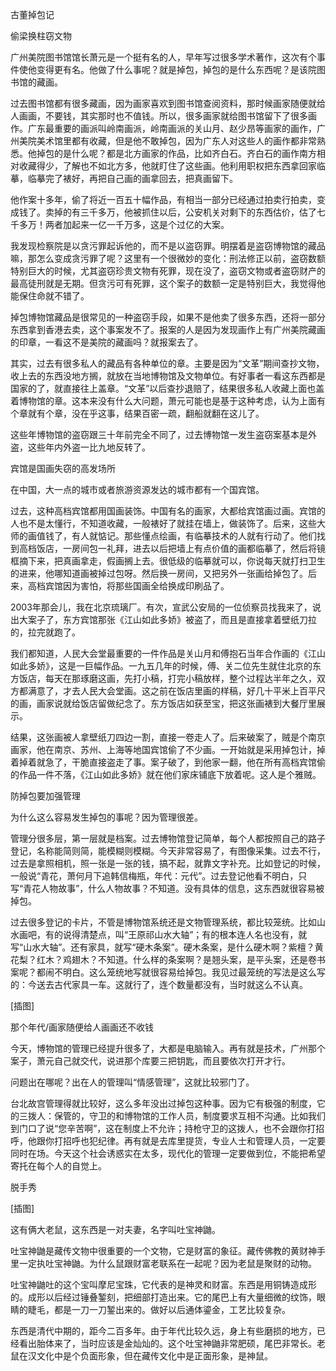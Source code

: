            

古董掉包记

偷梁换柱窃文物

广州美院图书馆馆长萧元是一个挺有名的人，早年写过很多学术著作，这次有个事件使他变得更有名。他做了什么事呢？就是掉包，掉包的是什么东西呢？是该院图书馆的藏画。

过去图书馆都有很多藏画，因为画家喜欢到图书馆查阅资料，那时候画家随便就给人画画，不要钱，其实那时也不值钱。所以，很多画家就给图书馆留下了很多画作。广东最重要的画派叫岭南画派，岭南画派的关山月、赵少昂等画家的画作，广州美院美术馆里都有收藏，但是他不敢掉包，因为广东人对这些人的画作都非常熟悉。他掉包的是什么呢？都是北方画家的作品，比如齐白石。齐白石的画作南方相对收藏得少，了解也不如北方多，他就盯住了这些画。他利用职权把东西拿回家临摹，临摹完了裱好，再把自己画的画拿回去，把真画留下。

他作案十多年，偷了将近一百五十幅作品，有相当一部分已经通过拍卖行拍卖，变成钱了。卖掉的有三千多万，他被抓住以后，公安机关对剩下的东西估价，估了七千多万！两者加起来一亿一千万多，这是个过亿的大案。

我发现检察院是以贪污罪起诉他的，而不是以盗窃罪。明摆着是盗窃博物馆的藏品嘛，那怎么变成贪污罪了呢？这里有一个很微妙的变化：刑法修正以前，盗窃数额特别巨大的时候，尤其盗窃珍贵文物有死罪，现在没了，盗窃文物或者盗窃财产的最高徒刑就是无期。但贪污可有死罪，这个案子的数额一定是特别巨大，我觉得他能保住命就不错了。

掉包博物馆藏品是很常见的一种盗窃手段，如果不是他卖了很多东西，还将一部分东西拿到香港去卖，这个事案发不了。报案的人是因为发现画作上有广州美院藏画的印章，一看这不是美院的藏画吗？就报案去了。

其实，过去有很多私人的藏品有各种单位的章。主要是因为“文革”期间查抄文物，收上去的东西没地方搁，就放在当地博物馆及文物单位。有好事者一看这东西都是国家的了，就直接往上盖章。“文革”以后查抄退赔了，结果很多私人收藏上面也盖着博物馆的章。这本来没有什么大问题，萧元可能也是基于这种考虑，认为上面有个章就有个章，没在乎这事，结果百密一疏，翻船就翻在这儿了。

这些年博物馆的盗窃跟三十年前完全不同了，过去博物馆一发生盗窃案基本是外盗，这些年内外盗一比九地反转了。

宾馆是国画失窃的高发场所

在中国，大一点的城市或者旅游资源发达的城市都有一个国宾馆。

过去，这种高档宾馆都用国画装饰。中国有名的画家，大都给宾馆画过画。宾馆的人也不是太懂行，不知道收藏，一般裱好了就挂在墙上，做装饰了。后来，这些大师的画值钱了，有人就惦记。那些懂点绘画，有临摹技术的人就有行动了。他们找到高档饭店，一房间包一礼拜，进去以后把墙上有点价值的画都临摹了，然后将镜框摘下来，把真画拿走，假画搁上去。很低级的临摹就可以，你说每天就打扫卫生的进来，他哪知道画被掉过包呀。然后换一房间，又把另外一张画给掉包了。后来，高档宾馆因为害怕，将那些国画全给换成印刷品了。

2003年那会儿，我在北京琉璃厂。有次，宣武公安局的一位侦察员找我来了，说出大案子了，东方宾馆那张《江山如此多娇》被盗了，而且是直接拿着壁纸刀拉的，拉完就跑了。

我们都知道，人民大会堂最重要的一件作品是关山月和傅抱石当年合作画的《江山如此多娇》，这是一巨幅作品。一九五几年的时候，傅、关二位先生就住北京的东方饭店，每天在那琢磨这画，先打小稿，打完小稿放样，整个过程达半年之久，双方都满意了，才去人民大会堂画。这之前在饭店里画的样稿，好几十平米上百平尺的画，画家说就给饭店留做纪念了。东方饭店如获至宝，把这张画裱到大餐厅里展示。

结果，这张画被人拿壁纸刀四边一割，直接一卷走人了。后来破案了，贼是个南京画家，他在南京、苏州、上海等地国宾馆偷了不少画。一开始就是采用掉包计，掉着掉着就急了，干脆直接盗走了事。案子破了，到他家一翻，他在所有高档宾馆偷的作品一件不落，《江山如此多娇》就在他们家床铺底下放着呢。这人是个雅贼。

防掉包要加强管理

为什么这么容易发生掉包的事呢？因为管理很差。

管理分很多层，第一层就是档案。过去博物馆登记简单，每个人都按照自己的路子登记，名称能简则简，能模糊则模糊。今天非常容易了，有图像采集。过去不行，过去是拿照相机，照一张是一张的钱，搞不起，就靠文字补充。比如登记的时候，一般说“青花，萧何月下追韩信梅瓶，年代：元代”。过去登记他看不明白，只写“青花人物故事”，什么人物故事？不知道。没有具体的信息，这东西就很容易被掉包。

过去很多登记的卡片，不管是博物馆系统还是文物管理系统，都比较笼统。比如山水画吧，有的说得清楚点，叫“王原祁山水大轴”；有的根本连人名也没有，就写“山水大轴”。还有家具，就写“硬木条案”。硬木条案，是什么硬木啊？紫檀？黄花梨？红木？鸡翅木？不知道。什么样的条案啊？是翘头案，是平头案，还是卷书案呢？都闹不明白。这么笼统地写就很容易给掉包。我见过最笼统的写法是这么写的：今送去古代家具一车。这就行了，连个数量都没有，当时就这么不认真。

[插图]

那个年代/画家随便给人画画还不收钱

今天，博物馆的管理已经提升很多了，大都是电脑输入。再有就是技术，广州那个案子，萧元自己就交代，说进那个库要三把钥匙，而且要依次打开才行。

问题出在哪呢？出在人的管理叫“情感管理”，这就比较邪门了。

台北故宫管理得就比较好，这么多年没出过掉包这种事。因为它有极强的制度，它的三拨人：保管的，守卫的和博物馆的工作人员，制度要求互相不沟通。比如我们到门口了说“您辛苦啊”，这在制度上不允许；持枪守卫的这拨人，也不会跟你打招呼，他跟你打招呼也犯纪律。再有就是去库里提货，专业人士和管理人员，一定要同时在场。今天这个社会诱惑实在太多，现代化的管理一定要做到位，不能把希望寄托在每个人的自觉上。

脱手秀

[插图]

这有俩大老鼠，这东西是一对夫妻，名字叫吐宝神鼬。

吐宝神鼬是藏传文物中很重要的一个文物，它是财富的象征。藏传佛教的黄财神手里一定执吐宝神鼬。为什么鼠跟财富老联系在一起呢？因为老鼠是聚财的动物。

吐宝神鼬吐的这个宝叫摩尼宝珠，它代表的是神灵和财富。东西是用铜铸造成形的。成形以后经过锤叠錾刻，把细部打造出来。它的尾巴上有大量细微的纹饰，眼睛的睫毛，都是一刀一刀錾出来的。做好以后通体鎏金，工艺比较复杂。

东西是清代中期的，距今二百多年。由于年代比较久远，身上有些磨损的地方，已经看出胎体来了，当时应该是金灿灿的。这个吐宝神鼬非常肥硕，尾巴非常长。老鼠在汉文化中是个负面形象，但在藏传文化中是正面形象，是神鼠。